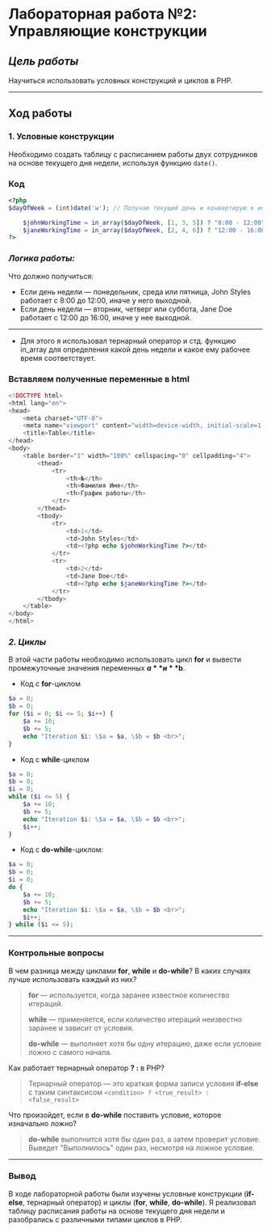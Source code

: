 # **Лабораторная работа №2: Управляющие конструкции**

## *Цель работы*

Научиться использовать условных конструкций и циклов в PHP.

---

## Ход работы

### 1. Условные конструкции

Необходимо создать таблицу с расписанием работы двух сотрудников на основе текущего дня недели, используя функцию `date()`.

### Код

```php
<?php
$dayOfWeek = (int)date('w'); // Получаю текущий день и конвертирую к инту

    $johnWorkingTime = in_array($dayOfWeek, [1, 3, 5]) ? "8:00 - 12:00" : "Not working day";
    $janeWorkingTime = in_array($dayOfWeek, [2, 4, 6]) ? "12:00 - 16:00" : "Not working day";
?>
```

### *Логика работы:*

Что должно получиться:

- Если день недели — понедельник, среда или пятница, John Styles работает с 8:00 до 12:00, иначе у него выходной.
- Если день недели — вторник, четверг или суббота, Jane Doe работает с 12:00 до 16:00, иначе у нее выходной.

---

- Для этого я использовал тернарный оператор и стд. функцию in_array для определения какой день недели и какое ему рабочее время соответствует.

### Вставляем полученные переменные в html

```php
<!DOCTYPE html>
<html lang="en">
<head>
    <meta charset="UTF-8">
    <meta name="viewport" content="width=device-width, initial-scale=1.0">
    <title>Table</title>
</head>
<body>
    <table border="1" width="100%" cellspacing="0" cellpadding="4">
        <thead>
            <tr>
                <th>№</th>
                <th>Фамилия Имя</th>
                <th>График работы</th>
            </tr>
        </thead>
        <tbody>
            <tr>
                <td>1</td>
                <td>John Styles</td>
                <td><?php echo $johnWorkingTime ?></td>
            </tr>
            <tr>
                <td>2</td>
                <td>Jane Doe</td>
                <td><?php echo $janeWorkingTime ?></td>
            </tr>
        </tbody>
    </table>
</body>
</html>
```

### *2. Циклы*

В этой части работы необходимо использовать цикл **for** и вывести промежуточные значения переменных **$a** и **$b**.

- Код с **for**-циклом

```php
$a = 0;
$b = 0;
for ($i = 0; $i <= 5; $i++) {
    $a += 10;
    $b += 5;
    echo "Iteration $i: \$a = $a, \$b = $b <br>";
}
```

- Код с **while**-циклом

```php
$a = 0;
$b = 0;
$i = 0;
while ($i <= 5) {
    $a += 10;
    $b += 5;
    echo "Iteration $i: \$a = $a, \$b = $b <br>";
    $i++;
}
```

- Код с **do-while**-циклом:

```php
$a = 0;
$b = 0;
$i = 0;
do {
    $a += 10;
    $b += 5;
    echo "Iteration $i: \$a = $a, \$b = $b <br>";
    $i++;
} while ($i <= 5);
```

---

### **Контрольные вопросы**

В чем разница между циклами **for**, **while** и **do-while**? В каких случаях лучше использовать каждый из них?

> **for** — используется, когда заранее известное количество итераций.
>
> **while** — применяется, если количество итераций неизвестно заранее и зависит от условия.
>
> **do-while** — выполняет хотя бы одну итерацию, даже если условие ложно с самого начала.

Как работает тернарный оператор **? :** в PHP?

> Тернарный оператор — это краткая форма записи условия **if-else** с таким синтаксисом `<condition> ? <true_result> : <false_result>`

Что произойдет, если в **do-while** поставить условие, которое изначально ложно?

> **do-while** выполнится хотя бы один раз, а затем проверит условие.
Выведет "Выполнилось" один раз, несмотря на ложное условие.

---

### **Вывод**

В ходе лабораторной работы были изучены условные конструкции (**if-else**, тернарный оператор) и циклы (**for**, **while**, **do-while**). Я реализовал таблицу расписания работы на основе текущего дня недели и разобрались с различными типами циклов в PHP.
